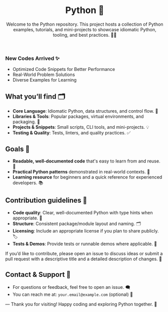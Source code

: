 <main>
  <header>
    <h1>Python 🐍</h1>
    <p>
      Welcome to the Python repository. This project hosts a collection of Python examples, tutorials, and mini-projects to showcase idiomatic Python, tooling, and best practices. 🧭✨
    </p>
  </header>

<h3>New Codes Arrived ✨</h3>
<ul>
  <li>Optimized Code Snippets for Better Performance</li>
  <li>Real-World Problem Solutions</li>
  <li>Diverse Examples for Learning</li>
</ul>
  <section aria-labelledby="what-youll-find">
    <h2 id="what-youll-find">What you’ll find 🗂️</h2>
    <ul>
      <li><strong>Core Language</strong>: Idiomatic Python, data structures, and control flow. 🧩</li>
      <li><strong>Libraries & Tools</strong>: Popular packages, virtual environments, and packaging. 🧰</li>
      <li><strong>Projects & Snippets</strong>: Small scripts, CLI tools, and mini-projects. 💡</li>
      <li><strong>Testing & Quality</strong>: Tests, linters, and quality practices. ✅</li>
    </ul>
  </section>

  <section aria-labelledby="goals">
    <h2 id="goals">Goals 🎯</h2>
    <ul>
      <li><strong>Readable, well-documented code</strong> that's easy to learn from and reuse. 📝</li>
      <li><strong>Practical Python patterns</strong> demonstrated in real-world contexts. 🧭</li>
      <li><strong>Learning resource</strong> for beginners and a quick reference for experienced developers. 📚</li>
    </ul>
  </section>

  <section aria-labelledby="contribution-guidelines">
    <h2 id="contribution-guidelines">Contribution guidelines 🤝</h2>
    <ul>
      <li><strong>Code quality</strong>: Clear, well-documented Python with type hints when appropriate. 🧽</li>
      <li><strong>Structure</strong>: Consistent package/module layout and naming. 🗂️</li>
      <li><strong>Licensing</strong>: Include an appropriate license if you plan to share publicly. 🏷️</li>
      <li><strong>Tests & Demos</strong>: Provide tests or runnable demos where applicable. 🚦</li>
    </ul>
    <p class="note">If you’d like to contribute, please open an issue to discuss ideas or submit a pull request with a descriptive title and a detailed description of changes. 📨</p>
  </section>

  <section aria-labelledby="contact-support">
    <h2 id="contact-support">Contact & Support 💬</h2>
    <ul>
      <li>For questions or feedback, feel free to open an issue. 🗨️</li>
      <li>You can reach me at: <code>your.email@example.com</code> (optional) 📧</li>
    </ul>
  </section>

  <section aria-labelledby="closing">
    <p>— Thank you for visiting! Happy coding and exploring Python together. 🎉</p>
  </section>
</main>
